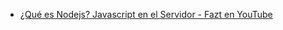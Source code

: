 
- [¿Qué es Nodejs? Javascript en el Servidor - Fazt en YouTube](https://www.youtube.com/watch?v=WgSc1nv_4Gw)